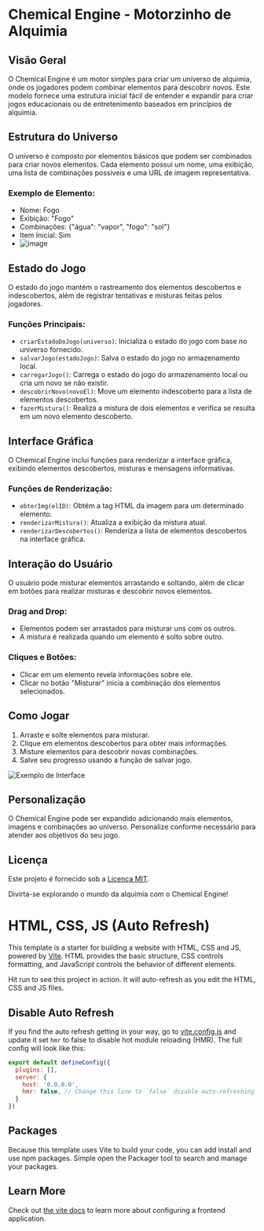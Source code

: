 # Chemical Engine - Motorzinho de Alquimia

## Visão Geral
O Chemical Engine é um motor simples para criar um universo de alquimia, onde os jogadores podem combinar elementos para descobrir novos. Este modelo fornece uma estrutura inicial fácil de entender e expandir para criar jogos educacionais ou de entretenimento baseados em princípios de alquimia.

## Estrutura do Universo
O universo é composto por elementos básicos que podem ser combinados para criar novos elementos. Cada elemento possui um nome, uma exibição, uma lista de combinações possíveis e uma URL de imagem representativa.

### Exemplo de Elemento:
- Nome: Fogo
- Exibição: "Fogo"
- Combinações: {"água": "vapor", "fogo": "sol"}
- Item Inicial: Sim
- ![image](https://github.com/Ak4ai/Chemical_Engine/assets/129908980/96d38d2e-2b6a-47cc-9daa-a7c77880417a)

## Estado do Jogo
O estado do jogo mantém o rastreamento dos elementos descobertos e indescobertos, além de registrar tentativas e misturas feitas pelos jogadores.

### Funções Principais:
- `criarEstadoDoJogo(universo)`: Inicializa o estado do jogo com base no universo fornecido.
- `salvarJogo(estadoJogo)`: Salva o estado do jogo no armazenamento local.
- `carregarJogo()`: Carrega o estado do jogo do armazenamento local ou cria um novo se não existir.
- `descobrirNovo(novoEl)`: Move um elemento indescoberto para a lista de elementos descobertos.
- `fazerMistura()`: Realiza a mistura de dois elementos e verifica se resulta em um novo elemento descoberto.

## Interface Gráfica
O Chemical Engine inclui funções para renderizar a interface gráfica, exibindo elementos descobertos, misturas e mensagens informativas.

### Funções de Renderização:
- `obterImg(elID)`: Obtém a tag HTML da imagem para um determinado elemento.
- `renderizarMistura()`: Atualiza a exibição da mistura atual.
- `renderizarDescobertos()`: Renderiza a lista de elementos descobertos na interface gráfica.

## Interação do Usuário
O usuário pode misturar elementos arrastando e soltando, além de clicar em botões para realizar misturas e descobrir novos elementos.

### Drag and Drop:
- Elementos podem ser arrastados para misturar uns com os outros.
- A mistura é realizada quando um elemento é solto sobre outro.

### Cliques e Botões:
- Clicar em um elemento revela informações sobre ele.
- Clicar no botão "Misturar" inicia a combinação dos elementos selecionados.

## Como Jogar
1. Arraste e solte elementos para misturar.
2. Clique em elementos descobertos para obter mais informações.
3. Misture elementos para descobrir novas combinações.
4. Salve seu progresso usando a função de salvar jogo.

![Exemplo de Interface]([https://i.imgur.com/ExemploImagem.png](https://github.com/Ak4ai/Chemical_Engine/assets/129908980/3fcd56b9-a154-49f3-9a02-dddc9428a2cc))

## Personalização
O Chemical Engine pode ser expandido adicionando mais elementos, imagens e combinações ao universo. Personalize conforme necessário para atender aos objetivos do seu jogo.

## Licença
Este projeto é fornecido sob a [Licença MIT](LICENSE).

Divirta-se explorando o mundo da alquimia com o Chemical Engine!

# HTML, CSS, JS (Auto Refresh)

This template is a starter for building a website with HTML, CSS and JS, powered by [Vite](https://vitejs.dev/). HTML provides the basic structure, CSS controls formatting, and JavaScript controls the behavior of different elements.

Hit run to see this project in action. It will auto-refresh as you edit the HTML, CSS and JS files.

## Disable Auto Refresh

If you find the auto refresh getting in your way, go to [vite.config.js](./vite.config.js) and update it set `hmr` to false to disable hot module reloading (HMR). The full config will look like this:

```js
export default defineConfig({
  plugins: [],
  server: {
    host: '0.0.0.0',
    hmr: false, // Change this line to `false` disable auto-refreshing.
  }
})
```

## Packages

Because this template uses Vite to build your code, you can add install and use npm packages. Simple open the Packager tool to search and manage your packages.

## Learn More

Check out [the vite docs](https://vitejs.dev) to learn more about configuring a frontend application.
